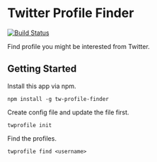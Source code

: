 # Twitter Profile Finder

[![Build Status](https://travis-ci.org/edykim/tw-profile-finder.svg?branch=master)](https://travis-ci.org/edykim/tw-profile-finder)

Find profile you might be interested from Twitter.

## Getting Started

Install this app via npm.

```
npm install -g tw-profile-finder
```

Create config file and update the file first.

```
twprofile init
```

Find the profiles.

```
twprofile find <username>
```
